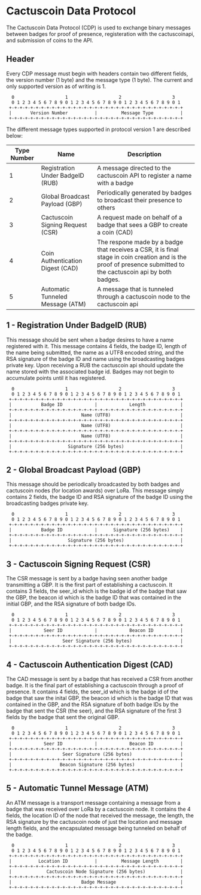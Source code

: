 # Cactuscoin Data Protocol 
The Cactuscoin Data Protocol (CDP) is used to exchange binary messages between badges for proof of presence, registeration with the cactuscoinapi, and submission of coins to the API.

## Header 
Every CDP message must begin with headers contain two different fields, the version number (1 byte) and the message type (1 byte).  The current and only supported version as of writing is 1.

>
      0                   1                   2                   3
      0 1 2 3 4 5 6 7 8 9 0 1 2 3 4 5 6 7 8 9 0 1 2 3 4 5 6 7 8 9 0 1
     +-+-+-+-+-+-+-+-+-+-+-+-+-+-+-+-+-+-+-+-+-+-+-+-+-+-+-+-+-+-+-+-+
     |       Version Number          |         Message Type          |
     +-+-+-+-+-+-+-+-+-+-+-+-+-+-+-+-+-+-+-+-+-+-+-+-+-+-+-+-+-+-+-+-+


The different message types supported in protocol version 1 are described below:

| Type Number  | Name                             | Description                                                                |
| -------------|----------------------------------| ---------------------------------------------------------------------------|
| 1            | Registration Under BadgeID (RUB) | A message directed to the cactuscoin API to register a name with a badge   |
| 2            | Global Broadcast Payload (GBP)   | Periodically generated by badges to broadcast their presence to others     |
| 3            | Cactuscoin Signing Request (CSR) | A request made on behalf of a badge that sees a GBP to create a coin (CAD) |
| 4            | Coin Authentication Digest (CAD) | The respone made by a badge that receives a CSR, it is final stage in coin creation and is the proof of presence submitted to the cactuscoin api by both badges. |
| 5            | Automatic Tunneled Message (ATM) | A message that is tunneled through a cactuscoin node to the cactuscoin api |

## 1 - Registration Under BadgeID (RUB)
This message should be sent when a badge desires to have a name registered with it.  This message contains 4 fields, the badge ID, length of the name being submitted, the name as a UTF8 encoded string, and the RSA signature of the badge ID and name using the broadcasting badges private key.  Upon receiving a RUB the cactuscoin api should update the name stored with the associated badge id.  Badges may not begin to accumulate points until it has registered.

>
      0                   1                   2                   3
      0 1 2 3 4 5 6 7 8 9 0 1 2 3 4 5 6 7 8 9 0 1 2 3 4 5 6 7 8 9 0 1
     +-+-+-+-+-+-+-+-+-+-+-+-+-+-+-+-+-+-+-+-+-+-+-+-+-+-+-+-+-+-+-+-+
     |           Badge ID            |            Length             |
     +-+-+-+-+-+-+-+-+-+-+-+-+-+-+-+-+-+-+-+-+-+-+-+-+-+-+-+-+-+-+-+-+
     |                          Name (UTF8)                          |
     +-+-+-+-+-+-+-+-+-+-+-+-+-+-+-+-+-+-+-+-+-+-+-+-+-+-+-+-+-+-+-+-+
     |                          Name (UTF8)                          |
     +-+-+-+-+-+-+-+-+-+-+-+-+-+-+-+-+-+-+-+-+-+-+-+-+-+-+-+-+-+-+-+-+
     |                          Name (UTF8)                          |
     +-+-+-+-+-+-+-+-+-+-+-+-+-+-+-+-+-+-+-+-+-+-+-+-+-+-+-+-+-+-+-+-+
     |                     Signature (256 bytes)                     |
     +-+-+-+-+-+-+-+-+-+-+-+-+-+-+-+-+-+-+-+-+-+-+-+-+-+-+-+-+-+-+-+-+


## 2 - Global Broadcast Payload (GBP)
This message should be periodically broadcasted by both badges and cactuscoin nodes (for location awards) over LoRa.  This message simply contains 2 fields, the badge ID and RSA signature of the badge ID using the broadcasting badges private key.  

>
      0                   1                   2                   3
      0 1 2 3 4 5 6 7 8 9 0 1 2 3 4 5 6 7 8 9 0 1 2 3 4 5 6 7 8 9 0 1
     +-+-+-+-+-+-+-+-+-+-+-+-+-+-+-+-+-+-+-+-+-+-+-+-+-+-+-+-+-+-+-+-+
     |           Badge ID            |      Signature (256 bytes)    |
     +-+-+-+-+-+-+-+-+-+-+-+-+-+-+-+-+-+-+-+-+-+-+-+-+-+-+-+-+-+-+-+-+
     |                     Signature (256 bytes)                     |
     +-+-+-+-+-+-+-+-+-+-+-+-+-+-+-+-+-+-+-+-+-+-+-+-+-+-+-+-+-+-+-+-+

## 3 - Cactuscoin Signing Request (CSR)
The CSR message is sent by a badge having seen another badge transmitting a GBP.  It is the first part of establishing a cactuscoin.  It contains 3 fields, the seer_id which is the badge id of the badge that saw the GBP, the beacon id which is the badge ID that was contained in the initial GBP, and the RSA signature of both badge IDs.

>
      0                   1                   2                   3
      0 1 2 3 4 5 6 7 8 9 0 1 2 3 4 5 6 7 8 9 0 1 2 3 4 5 6 7 8 9 0 1
     +-+-+-+-+-+-+-+-+-+-+-+-+-+-+-+-+-+-+-+-+-+-+-+-+-+-+-+-+-+-+-+-+
     |            Seer ID            |            Beacon ID          |
     +-+-+-+-+-+-+-+-+-+-+-+-+-+-+-+-+-+-+-+-+-+-+-+-+-+-+-+-+-+-+-+-+
     |                   Seer Signature (256 bytes)                  |
     +-+-+-+-+-+-+-+-+-+-+-+-+-+-+-+-+-+-+-+-+-+-+-+-+-+-+-+-+-+-+-+-+


## 4 - Cactuscoin Authentication Digest (CAD)
The CAD message is sent by a badge that has received a CSR from another badge.  It is the final part of establishing a cactuscoin through a proof of presence.  It contains 4 fields, the seer_id which is the badge id of the badge that saw the inital GBP, the beacon id which is the badge ID that was contained in the GBP, and the RSA signature of both badge IDs by the badge that sent the CSR (the seer), and the RSA signature of the first 3 fields by the badge that sent the original GBP.

>
      0                   1                   2                   3
      0 1 2 3 4 5 6 7 8 9 0 1 2 3 4 5 6 7 8 9 0 1 2 3 4 5 6 7 8 9 0 1
     +-+-+-+-+-+-+-+-+-+-+-+-+-+-+-+-+-+-+-+-+-+-+-+-+-+-+-+-+-+-+-+-+
     |            Seer ID            |            Beacon ID          |
     +-+-+-+-+-+-+-+-+-+-+-+-+-+-+-+-+-+-+-+-+-+-+-+-+-+-+-+-+-+-+-+-+
     |                   Seer Signature (256 bytes)                  |
     +-+-+-+-+-+-+-+-+-+-+-+-+-+-+-+-+-+-+-+-+-+-+-+-+-+-+-+-+-+-+-+-+
     |                  Beacon Signature (256 bytes)                 |
     +-+-+-+-+-+-+-+-+-+-+-+-+-+-+-+-+-+-+-+-+-+-+-+-+-+-+-+-+-+-+-+-+


## 5 - Automatic Tunnel Message (ATM)
An ATM message is a transport message containing a message from a badge that was received over LoRa by a cactuscoin node.  It contains the 4 fields, the location ID of the node that received the message, the length, the RSA signature by the cactuscoin node of just the location and message length fields, and the encapsulated message being tunneled on behalf of the badge.

>
      0                   1                   2                   3
      0 1 2 3 4 5 6 7 8 9 0 1 2 3 4 5 6 7 8 9 0 1 2 3 4 5 6 7 8 9 0 1
     +-+-+-+-+-+-+-+-+-+-+-+-+-+-+-+-+-+-+-+-+-+-+-+-+-+-+-+-+-+-+-+-+
     |          Location ID          |         Message Length        |
     +-+-+-+-+-+-+-+-+-+-+-+-+-+-+-+-+-+-+-+-+-+-+-+-+-+-+-+-+-+-+-+-+
     |             Cactuscoin Node Signature (256 bytes)             |
     +-+-+-+-+-+-+-+-+-+-+-+-+-+-+-+-+-+-+-+-+-+-+-+-+-+-+-+-+-+-+-+-+
     |                          Badge Message                        |
     +-+-+-+-+-+-+-+-+-+-+-+-+-+-+-+-+-+-+-+-+-+-+-+-+-+-+-+-+-+-+-+-+
